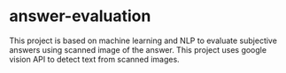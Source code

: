 # answer-evaluation
This project is based on machine learning and NLP to evaluate subjective answers using scanned image of the answer. This project uses google vision API to detect text from scanned images.
